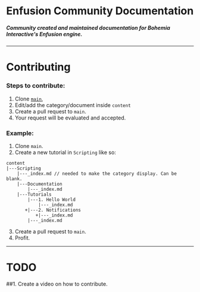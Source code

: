 # Enfusion Community Documentation
##### Community created and maintained documentation for Bohemia Interactive's Enfusion engine.

---
# Contributing

### Steps to contribute:
1. Clone [`main`](https://github.com/PDTFawks/enfusion-community-documentation),
2. Edit/add the category/document inside `content`
3. Create a pull request to `main`.
4. Your request will be evaluated and accepted.

### Example:
1. Clone `main`.
2. Create a new tutorial in `Scripting` like so:
```
content
|---Scripting
    |---_index.md // needed to make the category display. Can be blank.
    |---Documentation
        |---_index.md
    |---Tutorials
        |---1. Hello World
            |---_index.md
       +|---2. Notifications
           +|---_index.md
        |---_index.md
```
3. Create a pull request to `main`.
4. Profit.
---
# TODO
##1. Create a video on how to contribute.
